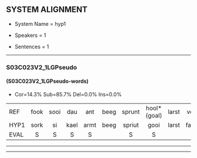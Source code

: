 
## SYSTEM ALIGNMENT

- System Name = hyp1

- Speakers = 1

- Sentences = 1

---

### S03C023V2_1LGPseudo

#### (S03C023V2_1LGPseudo-words)

- Cor=14.3%	Sub=85.7%	Del=0.0%	Ins=0.0%

|  |  |  |  |  |  |  |  |  |  |  |  |  |  |  |  |  |  |  |  |  |  |  |  |  |  |  |  |  |  |  |  |  |  |  |  |  |  |  |  |  |  |  |
|:--- |:---:|:---:|:---:|:---:|:---:|:---:|:---:|:---:|:---:|:---:|:---:|:---:|:---:|:---:|:---:|:---:|:---:|:---:|:---:|:---:|:---:|:---:|:---:|:---:|:---:|:---:|:---:|:---:|:---:|:---:|:---:|:---:|:---:|:---:|:---:|:---:|:---:|:---:|:---:|:---:|:---:|:---:|
| REF | fook | sooi | dau | ant | beeg | sprunt | hool*(goal) | larst | vout | zwoei | fam | rachts | vaap | sprieuw*(spreeuw) | keng*(ken) | swoers | * | doer | plirt | jien | blard | guul | hoekt | neeuw | noork*(noor) | noork | vid | zans | leum | haans | spaai | sjalt | heik | sank | roen | frijk | eem | schard | grek | dron | snaaf | stuid |
| HYP1 | sork | si | kael | armt | beeg | spriut | gooi | larst | faout | swooi | fam | pracht | ap | speel | kl | swoors | door | door | beligt | jum | lar | si | hoekt | neel | nor | nrk | fit | sans | nen | hans | spay | schalt | hek | fank | groen | frijk | eel | shart | grik | dron | naf | ste |
| EVAL | S | S | S | S |  | S | S |  | S | S |  | S | S | S | S | S | S | S | S | S | S | S |  | S | S | S | S | S | S | S | S | S | S | S | S |  | S | S | S |  | S | S |
---

---
